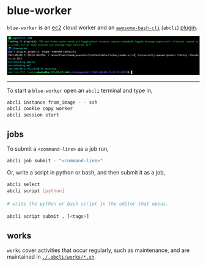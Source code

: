 # blue-worker

`blue-worker` is an [ec2](https://aws.amazon.com/ec2/) cloud worker and an [`awesome-bash-cli`](https://github.com/kamangir/awesome-bash-cli) (`abcli`) [plugin](https://github.com/kamangir/blue-plugin).

![image](./assets/marquee.jpg)

---

To start a `blue-worker` open an `abcli` terminal and type in,

```bash
abcli instance from_image - - ssh
abcli cookie copy worker
abcli session start
```

## jobs

To submit a `<command-line>` as a job run,

```bash
abcli job submit - "<command-line>"
```

Or, write a script in python or bash, and then submit it as a job, 

```bash
abcli select
abcli script [python]

# write the python or bash script in the editor that opens.

abcli script submit . [<tags>]
```

## works

`works` cover activities that occur regularly, such as maintenance, and are maintained in [`./.abcli/works/*.sh`](./.abcli/works/).